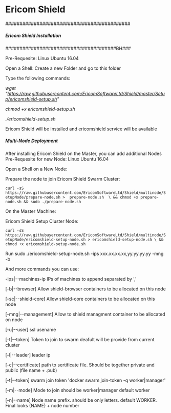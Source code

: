 # Ericom Shield
############################################
#####   Ericom Shield Installation     #####
#######################################BH###

Pre-Requesite: Linux Ubuntu 16.04

Open a Shell:
Create a new Folder and go to this folder

Type the following commands:

*wget "https://raw.githubusercontent.com/EricomSoftwareLtd/Shield/master/Setup/ericomshield-setup.sh"*

*chmod +x ericomshield-setup.sh*

*./ericomshield-setup.sh*

Ericom Shield will be installed and ericomshield service will be available

#####   Multi-Node Deployment     #####

After installing Ericom Shield on the Master, you can add additional Nodes 
Pre-Requesite for new Node: Linux Ubuntu 16.04

Open a Shell on a New Node:

Prepare the node to join Ericom Shield Swarm Cluster:

`curl -sS https://raw.githubusercontent.com/EricomSoftwareLtd/Shield/multinode/SetupNode/prepare-node.sh >  prepare-node.sh  \
 && chmod +x prepare-node.sh && sudo ./prepare-node.sh`

On the Master Machine:

Ericom Shield Setup Cluster Node:

`curl -sS https://raw.githubusercontent.com/EricomSoftwareLtd/Shield/multinode/SetupNode/ericomshield-setup-node.sh > ericomshield-setup-node.sh \
&& chmod +x ericomshield-setup-node.sh`

Run sudo ./ericomshield-setup-node.sh -ips xxx.xx.xx.xx,yy.yy.yy.yy -mng -b

And more commands you can use:

-ips|--machines-ip IPs of machines to append separated by ','

[-b|--browser] Allow shield-browser containers to be allocated on this node

[-sc|--shield-core] Allow shield-core containers to be allocated on this node

[-mng|--management] Allow to shield managment container to be allocated on node

[-u|--user] ssl usename

[-t|--token] Token to join to swarm deafult will be provide from current cluster

[-l|--leader] leader ip

[-c|--certificate] path to sertificate file. Should be together private and public (file name + .pub)

[-t|--token] swarm join token 'docker swarm join-token -q worker|manager'

[-m|--mode] Mode to join should be worker|manager default worker

[-n|--name] Node name prefix. should be only letters. default WORKER. Final looks (NAME) + node number
